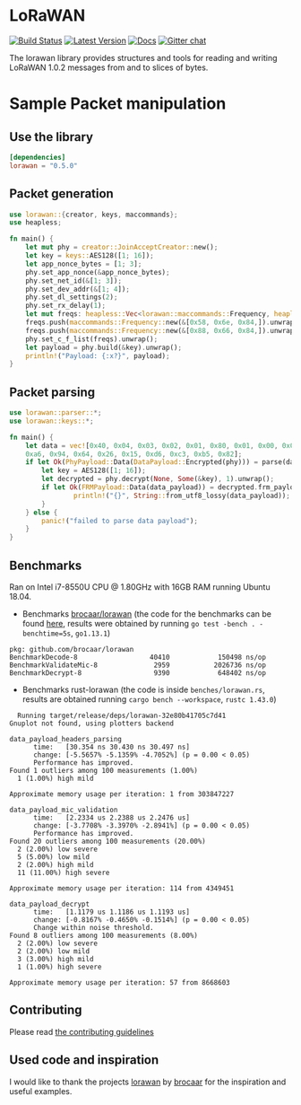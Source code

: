 # LoRaWAN

[![Build Status](https://travis-ci.org/ivajloip/rust-lorawan.svg?branch=master)](https://travis-ci.org/ivajloip/rust-lorawan)
[![Latest Version]][crates.io]
[![Docs]][doc.rs]
[![Gitter chat](https://badges.gitter.im/Join%20Chat.svg)](https://gitter.im/rust-lorawan/lorawan)

The lorawan library provides structures and tools for reading and writing
LoRaWAN 1.0.2 messages from and to slices of bytes.

# Sample Packet manipulation

## Use the library

```toml
[dependencies]
lorawan = "0.5.0"
```

## Packet generation

```rust
use lorawan::{creator, keys, maccommands};
use heapless;

fn main() {
    let mut phy = creator::JoinAcceptCreator::new();
    let key = keys::AES128([1; 16]);
    let app_nonce_bytes = [1; 3];
    phy.set_app_nonce(&app_nonce_bytes);
    phy.set_net_id(&[1; 3]);
    phy.set_dev_addr(&[1; 4]);
    phy.set_dl_settings(2);
    phy.set_rx_delay(1);
    let mut freqs: heapless::Vec<lorawan::maccommands::Frequency, heapless::consts::U256> = heapless::Vec::new();
    freqs.push(maccommands::Frequency::new(&[0x58, 0x6e, 0x84,]).unwrap()).unwrap();
    freqs.push(maccommands::Frequency::new(&[0x88, 0x66, 0x84,]).unwrap()).unwrap();
    phy.set_c_f_list(freqs).unwrap();
    let payload = phy.build(&key).unwrap();
    println!("Payload: {:x?}", payload);
}
```

## Packet parsing

```rust
use lorawan::parser::*;
use lorawan::keys::*;

fn main() {
    let data = vec![0x40, 0x04, 0x03, 0x02, 0x01, 0x80, 0x01, 0x00, 0x01,
    0xa6, 0x94, 0x64, 0x26, 0x15, 0xd6, 0xc3, 0xb5, 0x82];
    if let Ok(PhyPayload::Data(DataPayload::Encrypted(phy))) = parse(data) {
        let key = AES128([1; 16]);
        let decrypted = phy.decrypt(None, Some(&key), 1).unwrap();
        if let Ok(FRMPayload::Data(data_payload)) = decrypted.frm_payload() {
                println!("{}", String::from_utf8_lossy(data_payload));
        }
    } else {
        panic!("failed to parse data payload");
    }
}
```

## Benchmarks

Ran on Intel i7-8550U CPU @ 1.80GHz with 16GB RAM running Ubuntu 18.04.

* Benchmarks [brocaar/lorawan][4] (the code for the benchmarks can be found
  [here][3], results were obtained by running `go test -bench . -benchtime=5s`,
  `go1.13.1`)

```
pkg: github.com/brocaar/lorawan
BenchmarkDecode-8                  40410            150498 ns/op
BenchmarkValidateMic-8              2959           2026736 ns/op
BenchmarkDecrypt-8                  9390            648402 ns/op
```

* Benchmarks rust-lorawan (the code is inside `benches/lorawan.rs`, results are
  obtained running `cargo bench --workspace`, `rustc 1.43.0`)

```
  Running target/release/deps/lorawan-32e80b41705c7d41
Gnuplot not found, using plotters backend

data_payload_headers_parsing
      time:   [30.354 ns 30.430 ns 30.497 ns]
      change: [-5.5657% -5.1359% -4.7052%] (p = 0.00 < 0.05)
      Performance has improved.
Found 1 outliers among 100 measurements (1.00%)
  1 (1.00%) high mild

Approximate memory usage per iteration: 1 from 303847227

data_payload_mic_validation
      time:   [2.2334 us 2.2388 us 2.2476 us]
      change: [-3.7708% -3.3970% -2.8941%] (p = 0.00 < 0.05)
      Performance has improved.
Found 20 outliers among 100 measurements (20.00%)
  2 (2.00%) low severe
  5 (5.00%) low mild
  2 (2.00%) high mild
  11 (11.00%) high severe

Approximate memory usage per iteration: 114 from 4349451

data_payload_decrypt
      time:   [1.1179 us 1.1186 us 1.1193 us]
      change: [-0.8167% -0.4650% -0.1514%] (p = 0.00 < 0.05)
      Change within noise threshold.
Found 8 outliers among 100 measurements (8.00%)
  2 (2.00%) low severe
  2 (2.00%) low mild
  3 (3.00%) high mild
  1 (1.00%) high severe

Approximate memory usage per iteration: 57 from 8668603
```

## Contributing

Please read [the contributing guidelines](CONTRIBUTING.md)

## Used code and inspiration

I would like to thank the projects [lorawan][1] by [brocaar][2] for the
inspiration and useful examples.

[1]: https://github.com/brocaar/lorawan
[2]: https://github.com/brocaar
[3]: https://gist.github.com/ivajloip/d63981e4caddaa68bd0b9c2390f4af90
[4]: https://github.com/brocaar/lorawan/commit/6095d473cf605ce4da4584ae2b570bca8e1259ff
[Latest Version]: https://img.shields.io/crates/v/lorawan.svg
[crates.io]: https://crates.io/crates/lorawan
[Docs]: https://docs.rs/lorawan/badge.svg
[doc.rs]: https://docs.rs/lorawan
